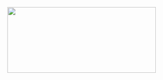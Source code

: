 <p><a href="https://t.co/k6DYV00Cor#trafficrider_hack" target="_blank"><img style="vertical-align: middle;" src="https://i.imgur.com/jtABW5Q.png" alt="" width="338" height="150" /></a></p>